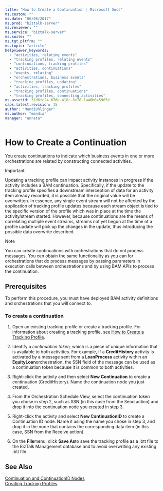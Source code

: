 ```yaml
---
title: "How to Create a Continuation | Microsoft Docs"
ms.custom: ""
ms.date: "06/08/2017"
ms.prod: "biztalk-server"
ms.reviewer: ""
ms.service: "biztalk-server"
ms.suite: ""
ms.tgt_pltfrm: ""
ms.topic: "article"
helpviewer_keywords: 
  - "activities, relating events"
  - "tracking profiles, relating events"
  - "continuations, tracking profiles"
  - "activities, continuations"
  - "events, relating"
  - "orchestrations, business events"
  - "tracking profiles, updating"
  - "activities, tracking profiles"
  - "tracking profiles, continuations"
  - "tracking profiles, connecting activities"
ms.assetid: 31d6fc24-676e-418c-8e78-1a46b045905d
caps.latest.revision: 15
author: "MandiOhlinger"
ms.author: "mandia"
manager: "anneta"
---
```

# How to Create a Continuation
You create continuations to indicate which business events in one or more orchestrations are related by constructing connected activities.  
  
> [!IMPORTANT]
>  Updating a tracking profile can impact activity instances in progress if the activity includes a BAM continuation. Specifically, if the update to the tracking profile specifies a downstream interception of data for an activity item already recorded, it is possible that the original value will be overwritten. In essence, any single event stream will not be affected by the application of tracking profile updates because each stream object is tied to the specific version of the profile which was in place at the time the activity/stream started.  However, because continuations are the means of correlating multiple event streams, streams not yet begun at the time of a profile update will pick up the changes in the update, thus introducing the possible data overwrite described.  
  
> [!NOTE]
>  You can create continuations with orchestrations that do not process messages. You can obtain the same functionality as you can for orchestrations that do process messages by passing parameters in execution calls between orchestrations and by using BAM APIs to process the continuation.  
  
## Prerequisites  
 To perform this procedure, you must have deployed BAM activity definitions and orchestrations that you will connect to.  
  
### To create a continuation  
  
1.  Open an existing tracking profile or create a tracking profile. For information about creating a tracking profile, see [How to Create a Tracking Profile](../core/how-to-create-a-tracking-profile.md).  
  
2.  Identify a *continuation token,* which is a piece of unique information that is available to both activities. For example, if a **CreditHistory** activity is activated by a message sent from a **LoanProcess** activity within an **EquityLoan**orchestration, the SSN field of the message can be used as a continuation token because it is common to both activities.  
  
3.  Right-click the activity and then select **New Continuation** to create a continuation (CreditHistory). Name the continuation node you just created.  
  
4.  From the Orchestration Schedule View, select the continuation token you chose in step 2, such as SSN (in this case from the Send action) and drop it into the continuation node you created in step 3.  
  
5.  Right-click the activity and select **New ContinuationID** to create a Continuation ID node. Name it using the name you chose in step 3, and drop it in the node that contains the corresponding data item (in this case, SSN from the Receive action).  
  
6.  On the **File**menu, click **Save As**to save the tracking profile as a .btt file to the BizTalk Management database and to avoid overwriting any existing .btt file.  
  
## See Also  
 [Continuation and ContinuationID Nodes](../core/continuation-and-continuationid-nodes.md)   
 [Creating Tracking Profiles](../core/creating-tracking-profiles.md)